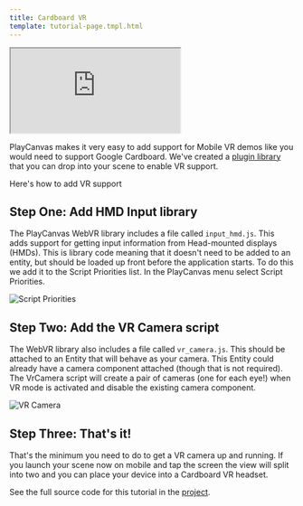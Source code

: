 ```yaml
---
title: Cardboard VR
template: tutorial-page.tmpl.html
---
```


<iframe allowfullscreen="true" webkitallowfullscreen="true" mozallowfullscreen="true" src="http://playcanv.as/e/p/ktssxBWc" ></iframe>

PlayCanvas makes it very easy to add support for Mobile VR demos like you would need to support Google Cardboard. We've created a [plugin library][1] that you can drop into your scene to enable VR support.

Here's how to add VR support

## Step One: Add HMD Input library

The PlayCanvas WebVR library includes a file called `input_hmd.js`. This adds support for getting input information from Head-mounted displays (HMDs). This is library code meaning that it doesn't need to be added to an entity, but should be loaded up front before the application starts. To do this we add it to the Script Priorities list. In the PlayCanvas menu select Script Priorities.

![Script Priorities][2]

## Step Two: Add the VR Camera script

The WebVR library also includes a file called `vr_camera.js`. This should be attached to an Entity that will behave as your camera. This Entity could already have a camera component attached (though that is not required). The VrCamera script will create a pair of cameras (one for each eye!) when VR mode is activated and disable the existing camera component.

![VR Camera][3]

## Step Three: That's it!

That's the minimum you need to do to get a VR camera up and running. If you launch your scene now on mobile and tap the screen the view will split into two and you can place your device into a Cardboard VR headset.

See the full source code for this tutorial in the [project][4].

[1]: http://github.com/playcanvas/webvr
[2]: /images/tutorials/beginner/cardboard-vr/script-priorities.jpg
[3]: /images/tutorials/beginner/cardboard-vr/script-component.jpg
[4]: https://playcanvas.com/project/389453/overview/tutorial-cardboard-vr
